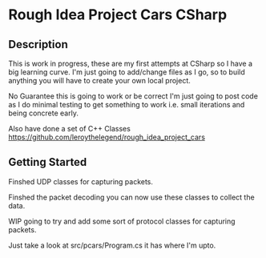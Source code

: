 # Rough Idea Project Cars CSharp

## Description

This is work in progress, these are my first attempts at CSharp so I have a big learning curve.
I'm just going to add/change files as I go, so to build anything you will have to create your own local project.

No Guarantee this is going to work or be correct I'm just going to post code as I do minimal testing to get something to work i.e. small iterations and being concrete early.

Also have done a set of C++ Classes https://github.com/leroythelegend/rough_idea_project_cars

## Getting Started

Finshed UDP classes for capturing packets.

Finshed the packet decoding you can now use these classes to collect the data.

WIP going to try and add some sort of protocol classes for capturing packets.

Just take a look at src/pcars/Program.cs it has where I'm upto.
